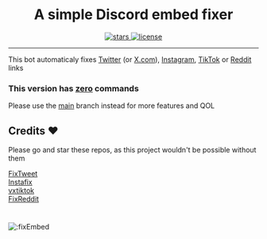 <div align=center>
  <h1>A simple Discord embed fixer </h1>
    <a href="https://github.com/Sigi3012/EmbedFixer/stargazers" target="_blank">
      <img alt="stars" src="https://img.shields.io/github/stars/sigi3012/embedfixer" />
    </a>
    <a href="https://github.com/Sigi3012/embedFixer/blob/main/LICENSE" target="_blank">
    <img alt="license" src="https://img.shields.io/github/license/Sigi3012/EmbedFixer" />
   </a>
</div>

---

This bot automaticaly fixes [Twitter](https://twitter.com) (or [X.com](https://x.com)), [Instagram](https://instagram.com), [TikTok](https://tiktok.com) or [Reddit](https://reddit.com) links

### This version has <u>zero</u> commands <br>
Please use the [main](https://github.com/Sigi3012/embedFixer/tree/main) branch instead for more features and QOL

## Credits ❤️

Please go and star these repos, as this project wouldn't be possible without them

[FixTweet](https://github.com/FixTweet/FixTweet) \
[Instafix](https://github.com/Wikidepia/InstaFix) \
[vxtiktok](https://github.com/dylanpdx/vxtiktok) \
[FixReddit](https://github.com/MinnDevelopment/fxreddit)

#

![:fixEmbed](https://count.getloli.com/get/@:fixEmbed?theme=moebooru)